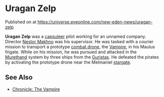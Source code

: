 # Uragan Zelp
Published on  at https://universe.eveonline.com/new-eden-news/uragan-zelp

**Uragan Zelp** was a [capsuleer](15umOALoFBZxVS2oaggvJQ) pilot working
for an unnamed company. Director [Nestor Makhno](5BYN5wPewAMmrKA0Tx29gh) was his supervisor. He was tasked with
a courier mission to transport a prototype [combat drone](5TesdXq5to62CrbIBuPXxS), the [Vampire](27nbX6dou9OiDPjbGAcm05),
in his Maulus frigate. While on his
mission, he was pursued and attacked in the
[Murethand](191L4dTAXJyjcdUxt4WTMh) system by three ships from the
[Guristas](55L861YhB1ZfaAST6ZbhdO). He defeated the pirates by activating
the prototype drone near the Melmaniel [stargate](416pCzXGIwn2Tt7feZYSpk).

See Also
--------
-   [Chronicle: The Vampire](3XdRJmawgI9TZxQDm8NVSI)
